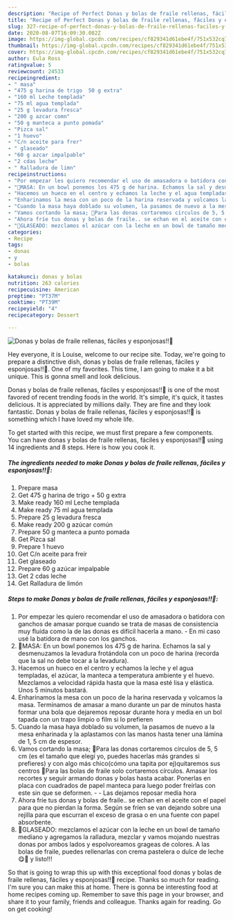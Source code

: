 ```yaml
---
description: "Recipe of Perfect Donas y bolas de fraile rellenas, fáciles y esponjosas!!🥯"
title: "Recipe of Perfect Donas y bolas de fraile rellenas, fáciles y esponjosas!!🥯"
slug: 327-recipe-of-perfect-donas-y-bolas-de-fraile-rellenas-faciles-y-esponjosas
date: 2020-08-07T16:09:30.082Z
image: https://img-global.cpcdn.com/recipes/cf829341d61ebe4f/751x532cq70/donas-y-bolas-de-fraile-rellenas-faciles-y-esponjosas🥯-foto-principal.jpg
thumbnail: https://img-global.cpcdn.com/recipes/cf829341d61ebe4f/751x532cq70/donas-y-bolas-de-fraile-rellenas-faciles-y-esponjosas🥯-foto-principal.jpg
cover: https://img-global.cpcdn.com/recipes/cf829341d61ebe4f/751x532cq70/donas-y-bolas-de-fraile-rellenas-faciles-y-esponjosas🥯-foto-principal.jpg
author: Eula Ross
ratingvalue: 5
reviewcount: 24533
recipeingredient:
- " masa"
- "475 g harina de trigo  50 g extra"
- "160 ml Leche templada"
- "75 ml agua templada"
- "25 g levadura fresca"
- "200 g azcar comn"
- "50 g manteca a punto pomada"
- "Pizca sal"
- "1 huevo"
- "C/n aceite para frer"
- " glaseado"
- "60 g azcar impalpable"
- "2 cdas leche"
- " Ralladura de limn"
recipeinstructions:
- "Por empezar les quiero recomendar el uso de amasadora o batidora con ganchos de amasar porque cuando se trata de masas de consistencia muy fluída como la de las donas es difícil hacerla a mano.  En mi caso usé la batidora de mano con los ganchos."
- "🔺MASA: En un bowl ponemos los 475 g de harina. Echamos la sal y desmenuzamos la levadura frotándola con un poco de harina (recorda que la sal no debe tocar a la levadura)."
- "Hacemos un hueco en el centro y echamos la leche y el agua templadas, el azúcar, la manteca a temperatura ambiente y el huevo. Mezclamos a velocidad rápida hasta que la masa esté lisa y elástica. Unos 5 minutos bastará."
- "Enharinamos la mesa con un poco de la harina reservada y volcamos la masa. Terminamos de amasar a mano durante un par de minutos hasta formar una bola que dejaremos reposar durante hora y media en un bol tapada con un trapo limpio o film si lo prefieren"
- "Cuando la masa haya doblado su volumen, la pasamos de nuevo a la mesa enharinada y la aplastamos con las manos hasta tener una lámina de 1, 5 cm de espesor."
- "Vamos cortando la masa; 🔸Para las donas cortaremos círculos de 5, 5 cm (es el tamaño que elegí yo, puedes hacerlas más grandes si prefieres) y con algo más chico(cómo una tapita por ej)quitaremos sus centros 🔸Para las bolas de fraile solo cortaremos círculos. Amasar los recortes y seguir armando donas y bolas hasta acabar. Ponerlas en placa con cuadrados de papel manteca para luego poder freírlas con este sin que se deformen.  Las dejamos reposar media hora"
- "Ahora fríe tus donas y bolas de fraile.. se echan en el aceite con el papel para que no pierdan la forma. Según se fríen se van dejando sobre una rejilla para que escurran el exceso de grasa o en una fuente con papel absorbente."
- "🔺GLASEADO: mezclamos el azúcar con la leche en un bowl de tamaño mediano y agregamos la ralladura, mezclar y vamos mojando nuestras donas por ambos lados y espolvoreamos grageas de colores. A las bolas de fraile, puedes rellenarlas con crema pastelera o dulce de leche😋🤗 y listo!!!"
categories:
- Recipe
tags:
- donas
- y
- bolas

katakunci: donas y bolas 
nutrition: 263 calories
recipecuisine: American
preptime: "PT37M"
cooktime: "PT39M"
recipeyield: "4"
recipecategory: Dessert

---
```



![Donas y bolas de fraile rellenas, fáciles y esponjosas!!🥯](https://img-global.cpcdn.com/recipes/cf829341d61ebe4f/751x532cq70/donas-y-bolas-de-fraile-rellenas-faciles-y-esponjosas🥯-foto-principal.jpg)

Hey everyone, it is Louise, welcome to our recipe site. Today, we're going to prepare a distinctive dish, donas y bolas de fraile rellenas, fáciles y esponjosas!!🥯. One of my favorites. This time, I am going to make it a bit unique. This is gonna smell and look delicious.

Donas y bolas de fraile rellenas, fáciles y esponjosas!!🥯 is one of the most favored of recent trending foods in the world. It's simple, it's quick, it tastes delicious. It is appreciated by millions daily. They are fine and they look fantastic. Donas y bolas de fraile rellenas, fáciles y esponjosas!!🥯 is something which I have loved my whole life.




To get started with this recipe, we must first prepare a few components. You can have donas y bolas de fraile rellenas, fáciles y esponjosas!!🥯 using 14 ingredients and 8 steps. Here is how you cook it.

<!--inarticleads1-->

##### The ingredients needed to make Donas y bolas de fraile rellenas, fáciles y esponjosas!!🥯:

1. Prepare  masa
1. Get 475 g harina de trigo + 50 g extra
1. Make ready 160 ml Leche templada
1. Make ready 75 ml agua templada
1. Prepare 25 g levadura fresca
1. Make ready 200 g azúcar común
1. Prepare 50 g manteca a punto pomada
1. Get Pizca sal
1. Prepare 1 huevo
1. Get C/n aceite para freír
1. Get  glaseado
1. Prepare 60 g azúcar impalpable
1. Get 2 cdas leche
1. Get  Ralladura de limón




<!--inarticleads2-->

##### Steps to make Donas y bolas de fraile rellenas, fáciles y esponjosas!!🥯:

1. Por empezar les quiero recomendar el uso de amasadora o batidora con ganchos de amasar porque cuando se trata de masas de consistencia muy fluída como la de las donas es difícil hacerla a mano.  - En mi caso usé la batidora de mano con los ganchos.
1. 🔺MASA: En un bowl ponemos los 475 g de harina. Echamos la sal y desmenuzamos la levadura frotándola con un poco de harina (recorda que la sal no debe tocar a la levadura).
1. Hacemos un hueco en el centro y echamos la leche y el agua templadas, el azúcar, la manteca a temperatura ambiente y el huevo. Mezclamos a velocidad rápida hasta que la masa esté lisa y elástica. Unos 5 minutos bastará.
1. Enharinamos la mesa con un poco de la harina reservada y volcamos la masa. Terminamos de amasar a mano durante un par de minutos hasta formar una bola que dejaremos reposar durante hora y media en un bol tapada con un trapo limpio o film si lo prefieren
1. Cuando la masa haya doblado su volumen, la pasamos de nuevo a la mesa enharinada y la aplastamos con las manos hasta tener una lámina de 1, 5 cm de espesor.
1. Vamos cortando la masa; 🔸Para las donas cortaremos círculos de 5, 5 cm (es el tamaño que elegí yo, puedes hacerlas más grandes si prefieres) y con algo más chico(cómo una tapita por ej)quitaremos sus centros 🔸Para las bolas de fraile solo cortaremos círculos. Amasar los recortes y seguir armando donas y bolas hasta acabar. Ponerlas en placa con cuadrados de papel manteca para luego poder freírlas con este sin que se deformen. -  - Las dejamos reposar media hora
1. Ahora fríe tus donas y bolas de fraile.. se echan en el aceite con el papel para que no pierdan la forma. Según se fríen se van dejando sobre una rejilla para que escurran el exceso de grasa o en una fuente con papel absorbente.
1. 🔺GLASEADO: mezclamos el azúcar con la leche en un bowl de tamaño mediano y agregamos la ralladura, mezclar y vamos mojando nuestras donas por ambos lados y espolvoreamos grageas de colores. A las bolas de fraile, puedes rellenarlas con crema pastelera o dulce de leche😋🤗 y listo!!!




So that is going to wrap this up with this exceptional food donas y bolas de fraile rellenas, fáciles y esponjosas!!🥯 recipe. Thanks so much for reading. I'm sure you can make this at home. There is gonna be interesting food at home recipes coming up. Remember to save this page in your browser, and share it to your family, friends and colleague. Thanks again for reading. Go on get cooking!
